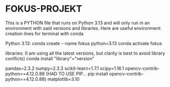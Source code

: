 # FOKUS-PROJEKT

This is a PYTHON file that runs on Python 3.13 and will only run in an environment with said versions and libraries. 
Here are useful environment creation lines for terminal with conda

Python 3.13:
conda create --name fokus python=3.13
conda activate fokus

libraries: (I am using all the latest versions, but clarity is best to avoid library conflicts)
conda install "library"="version"

pandas=2.3.2
numpy=2.3.3
scikit-learn=1.7.1
scipy=1.16.1
opencv-contrib-python==4.12.0.88 (HAD TO USE PIP... pip install opencv-contrib-python==4.12.0.88)
matplotlib=3.10

